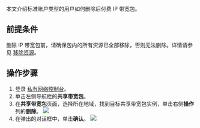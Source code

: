本文介绍标准账户类型的用户如何删除后付费 IP 带宽包。

## 前提条件
删除 IP 带宽包前，请确保包内的所有资源已全部移除，否则无法删除。详情请参见 [移除资源](https://cloud.tencent.com/document/product/684/39945)。

## 操作步骤

1. 登录 [私有网络控制台](https://console.cloud.tencent.com/vpc/vpc?rid=1)。
2. 单击左侧导航栏的**共享带宽包**。
3. 在**共享带宽包**页面，选择所在地域，找到目标共享带宽包实例，单击右侧**操作**列的**删除**。
![](https://main.qcloudimg.com/raw/666914cbac559a050778e9517fd89796.png)
4. 在弹出的对话框中，单击**确认**。
![](https://main.qcloudimg.com/raw/c89af13875d438b6f026d00e40a92aa5.png)
